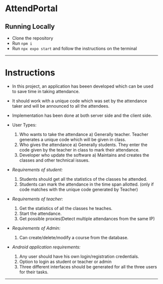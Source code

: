# AttendPortal

## Running Locally 
- Clone the repository
- Run `npm i`
- Run `npx expo start` and follow the instructions on the terminal

---


# Instructions

- In this project, an application has beeen developed which can be used to save time in taking attendance.
- It should work with a unique code which was set by the attendance taker and will be announced to
  all the attendees.
- Implementation has been done at both server side and the client side.
- User Types:

  1. Who wants to take the attendance
     a) Generally teacher. Teacher generates a unique code which will be given in class.
  2. Who gives the attendance
     a) Generally students. They enter the code given by the teacher in class to mark their attendance.
  3. Developer who update the software
     a) Maintains and creates the classes and other technical issues.

- *Requirements of student:*

  1. Students should get all the statistics of the classes he attended.
  2. Students can mark the attendance in the time span allotted. (only if code matches with the
     unique code generated by Teacher)

- *Requirements of teacher:*

  1. Get the statistics of all the classes he teaches.
  2. Start the attendance.
  3. Get possible proxies(Detect multiple attendances from the same IP)

- *Requirements of Admin:*

  1. Can create/delete/modify a course from the database.

- *Android application requirements:*
  1. Any user should have his own login/registration credentials.
  2. Option to login as student or teacher or admin
  3. Three different interfaces should be generated for all the three users for their tasks.

---

